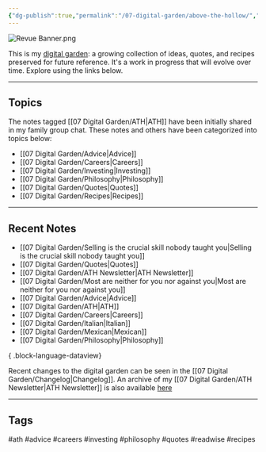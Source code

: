 ```yaml
---
{"dg-publish":true,"permalink":"/07-digital-garden/above-the-hollow/","tags":["gardenEntry"],"updated":"2025-04-06T10:29:57.636-07:00"}
---
```


![Revue Banner.png](/img/user/06%20Utilities/Attachments/Revue%20Banner.png)

This is my [digital garden](https://cagrimmett.com/ideas/2020/11/08/what-are-digital-gardens/): a growing collection of ideas, quotes, and recipes preserved for future reference. It's a work in progress that will evolve over time. Explore using the links below.

---
## Topics

The notes tagged [[07 Digital Garden/ATH\|ATH]]  have been initially shared in my family group chat. These notes and others have been categorized into topics below:

- [[07 Digital Garden/Advice\|Advice]]
- [[07 Digital Garden/Careers\|Careers]]
- [[07 Digital Garden/Investing\|Investing]]
- [[07 Digital Garden/Philosophy\|Philosophy]]
- [[07 Digital Garden/Quotes\|Quotes]]
- [[07 Digital Garden/Recipes\|Recipes]]

---
## Recent Notes
- [[07 Digital Garden/Selling is the crucial skill nobody taught you\|Selling is the crucial skill nobody taught you]]
- [[07 Digital Garden/Quotes\|Quotes]]
- [[07 Digital Garden/ATH Newsletter\|ATH Newsletter]]
- [[07 Digital Garden/Most are neither for you nor against you\|Most are neither for you nor against you]]
- [[07 Digital Garden/Advice\|Advice]]
- [[07 Digital Garden/ATH\|ATH]]
- [[07 Digital Garden/Careers\|Careers]]
- [[07 Digital Garden/Italian\|Italian]]
- [[07 Digital Garden/Mexican\|Mexican]]
- [[07 Digital Garden/Philosophy\|Philosophy]]

{ .block-language-dataview}

Recent changes to the digital garden can be seen in the [[07 Digital Garden/Changelog\|Changelog]]. An archive of my  [[07 Digital Garden/ATH Newsletter\|ATH Newsletter]] is also available [here](https://abovethehollow.beehiiv.com/)

---
## Tags

#ath #advice #careers #investing #philosophy #quotes #readwise #recipes 